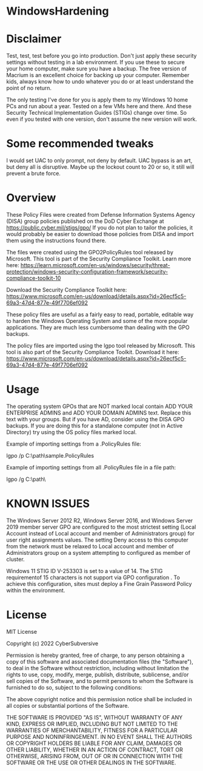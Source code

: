 # WindowsHardening

# Disclaimer
Test, test, test before you go into production.  Don't just apply these security settings without testing in a lab environment.  If you use these to secure your home computer, make sure you have a backup.  The free version of Macrium is an excellent choice for backing up your computer.  Remember kids, always know how to undo whatever you do or at least understand the point of no return.

The only testing I've done for you is apply them to my Windows 10 home PCs and run about a year.  Tested on a few VMs here and there.  And these Security Technical Implementation Guides (STIGs) change over time.  So even if you tested with one version, don't assume the new version will work.

# Some recommended tweaks
I would set UAC to only prompt, not deny by default.  UAC bypass is an art, but deny all is disruptive.  Maybe up the lockout count to 20 or so, it still will prevent a brute force.  

# Overview
These Policy Files were created from Defense Information Systems Agency (DISA) group policies published on the DoD Cyber Exchange at https://public.cyber.mil/stigs/gpo/
If you do not plan to tailor the policies, it would probably be easier to download those policies from DISA and import them using the instructions found there.

The files were created using the GPO2PolicyRules tool released by Microsoft.  This tool is part of the Security Compliance Toolkit.  Learn more here: https://learn.microsoft.com/en-us/windows/security/threat-protection/windows-security-configuration-framework/security-compliance-toolkit-10

Download the Security Compliance Toolkit here: https://www.microsoft.com/en-us/download/details.aspx?id=26ecf5c5-69a3-47d4-877e-49f7706ef092

These policy files are useful as a fairly easy to read, portable, editable way to harden the Windows Operating System and some of the more popular applications.  They are much less cumbersome than dealing with the GPO backups.

The policy files are imported using the lgpo tool released by Microsoft.  This tool is also part of the Security Compliance Toolkit. Download it here: https://www.microsoft.com/en-us/download/details.aspx?id=26ecf5c5-69a3-47d4-877e-49f7706ef092

# Usage
The operating system GPOs that are NOT marked local contain ADD YOUR ENTERPRISE ADMINS and ADD YOUR DOMAIN ADMINS text.  Replace this text with your groups.  But if you have AD, consider using the DISA GPO backups.  If you are doing this for a standalone computer (not in Active Directory) try using the OS policy files marked local.

Example of importing settings from a .PolicyRules file:

lgpo /p C:\path\sample.PolicyRules

Example of importing settings from all .PolicyRules file in a file path:

lgpo /g C:\path\

# KNOWN ISSUES
The Windows Server 2012 R2, Windows Server 2016, and Windows Server 2019 member server GPO are configured to the most strictest setting (Local Account instead of Local account and member of Administrators group) for user right assignments values. The setting Deny access to this computer from the network must be relaxed to Local account and member of Administrators group on a system attempting to configured as member of cluster.

Windows 11 STIG ID V-253303 is set to a value of 14. The STIG requirementof 15 characters is not support via GPO configuration . To achieve this configuration, sites must deploy a Fine Grain Password Policy within the environment.


# License
MIT License

Copyright (c) 2022 CyberSubversive

Permission is hereby granted, free of charge, to any person obtaining a copy of this software and associated documentation files (the "Software"), to deal in the Software without restriction, including without limitation the rights to use, copy, modify, merge, publish, distribute, sublicense, and/or sell copies of the Software, and to permit persons to whom the Software is furnished to do so, subject to the following conditions:

The above copyright notice and this permission notice shall be included in all copies or substantial portions of the Software.

THE SOFTWARE IS PROVIDED "AS IS", WITHOUT WARRANTY OF ANY KIND, EXPRESS OR IMPLIED, INCLUDING BUT NOT LIMITED TO THE WARRANTIES OF MERCHANTABILITY, FITNESS FOR A PARTICULAR PURPOSE AND NONINFRINGEMENT. IN NO EVENT SHALL THE AUTHORS OR COPYRIGHT HOLDERS BE LIABLE FOR ANY CLAIM, DAMAGES OR OTHER LIABILITY, WHETHER IN AN ACTION OF CONTRACT, TORT OR OTHERWISE, ARISING FROM, OUT OF OR IN CONNECTION WITH THE SOFTWARE OR THE USE OR OTHER DEALINGS IN THE SOFTWARE.
